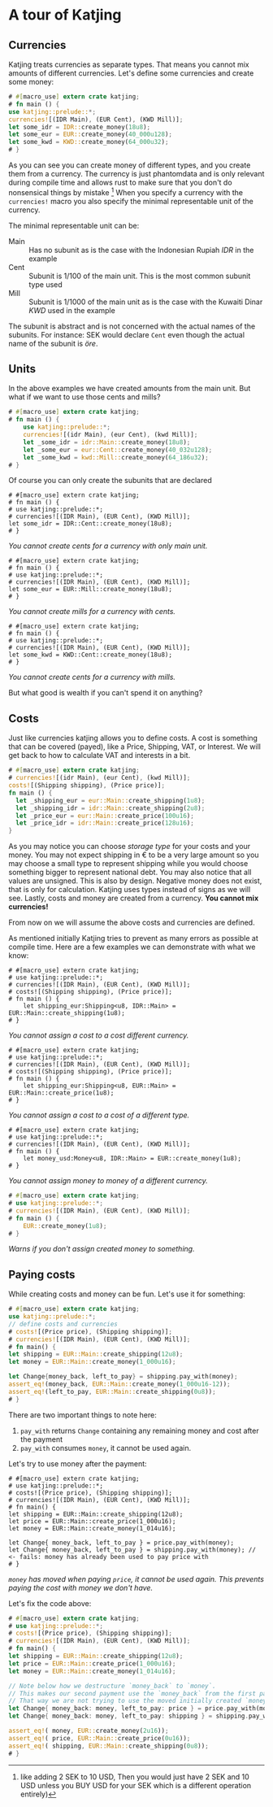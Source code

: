 # A tour of Katjing
## Currencies
 Katjing treats currencies as separate types. That means you cannot mix amounts of different currencies.
 Let's define some currencies and create some money:

```rust
# #[macro_use] extern crate katjing;
# fn main () {
use katjing::prelude::*;
currencies![(IDR Main), (EUR Cent), (KWD Mill)];
let some_idr = IDR::create_money(18u8);
let some_eur = EUR::create_money(40_000u128);
let some_kwd = KWD::create_money(64_000u32);
# }
```
As you can see you can create money of different types, and you create them from a currency. The currency is just phantomdata and is only relevant during compile time and allows rust to make sure that you don't do nonsensical things by mistake [^adding]
When you specify a currency with the `currencies!` macro you also specify the minimal representable unit of the currency.

The minimal representable unit can be:
<dl>
<dt>Main</dt><dd>Has no subunit as is the case with the Indonesian Rupiah <em>IDR</em> in the example</dd>
<dt>Cent</dt><dd>Subunit is 1/100 of the main unit. This is the most common subunit type used</dd>
<dt>Mill</dt><dd>Subunit is 1/1000 of the main unit as is the case with the Kuwaiti Dinar <em>KWD</em> used in the example</dd>
</dl>

The subunit is abstract and is not concerned with the actual names of the subunits. For instance: SEK would declare `Cent` even though the actual name of the subunit is *öre*.

## Units
In the above examples we have created amounts from the main unit. But what if we want to use those cents and mills?

```rust
# #[macro_use] extern crate katjing;
# fn main () {
	use katjing::prelude::*;
	currencies![(idr Main), (eur Cent), (kwd Mill)];
	let _some_idr = idr::Main::create_money(18u8);
	let _some_eur = eur::Cent::create_money(40_032u128);
	let _some_kwd = kwd::Mill::create_money(64_186u32);
# }
```

Of course you can only create the subunits that are declared
```rust,ignore
# #[macro_use] extern crate katjing;
# fn main () {
# use katjing::prelude::*;
# currencies![(IDR Main), (EUR Cent), (KWD Mill)];
let some_idr = IDR::Cent::create_money(18u8);
# }
```
*You cannot create cents for a currency with only main unit.*

```rust,ignore
# #[macro_use] extern crate katjing;
# fn main () {
# use katjing::prelude::*;
# currencies![(IDR Main), (EUR Cent), (KWD Mill)];
let some_eur = EUR::Mill::create_money(18u8);
# }
```
*You cannot create mills for a currency with cents.*

```rust,ignore
# #[macro_use] extern crate katjing;
# fn main () {
# use katjing::prelude::*;
# currencies![(IDR Main), (EUR Cent), (KWD Mill)];
let some_kwd = KWD::Cent::create_money(18u8);
# }
```
*You cannot create cents for a currency with mills.*

But what good is wealth if you can't spend it on anything?

[^adding]: like adding 2 SEK to 10 USD, Then you would just have 2 SEK and 10 USD unless you BUY USD for your SEK which is a different operation entirely)

## Costs
Just like currencies katjing allows you to define costs. A cost is something that can be covered (payed), like
a Price, Shipping, VAT, or Interest. We will get back to how to calculate VAT and interests in a bit.

```rust
# #[macro_use] extern crate katjing;
# currencies![(idr Main), (eur Cent), (kwd Mill)];
costs![(Shipping shipping), (Price price)];
fn main () {
  let _shipping_eur = eur::Main::create_shipping(1u8);
  let _shipping_idr = idr::Main::create_shipping(2u8);
  let _price_eur = eur::Main::create_price(100u16);
  let _price_idr = idr::Main::create_price(128u16);
}
```
As you may notice you can choose *storage type* for your costs and your money. You may not expect shipping in € to be a very large amount
so you may choose a small type to represent shipping while you would choose something bigger to represent national debt.
You may also notice that all values are unsigned. This is also by design. Negative money does not exist, that is only for calculation. Katjing uses types instead of signs as we will see.
Lastly, costs and money are created from a currency. **You cannot mix currencies!**

From now on we will assume the above costs and currencies are defined.

As mentioned initially Katjing tries to prevent as many errors as possible at compile time. Here are a few examples we can demonstrate with what we know:

```rust,ignore
# #[macro_use] extern crate katjing;
# use katjing::prelude::*;
# currencies![(IDR Main), (EUR Cent), (KWD Mill)];
# costs![(Shipping shipping), (Price price)];
# fn main () {
    let shipping_eur:Shipping<u8, IDR::Main> = EUR::Main::create_shipping(1u8);
# }
```
*You cannot assign a cost to a cost different currency.*

```rust,ignore
# #[macro_use] extern crate katjing;
# use katjing::prelude::*;
# currencies![(IDR Main), (EUR Cent), (KWD Mill)];
# costs![(Shipping shipping), (Price price)];
# fn main () {
    let shipping_eur:Shipping<u8, EUR::Main> = EUR::Main::create_price(1u8);
# }
```
*You cannot assign a cost to a cost of a different type.*

```rust,ignore
# #[macro_use] extern crate katjing;
# use katjing::prelude::*;
# currencies![(IDR Main), (EUR Cent), (KWD Mill)];
# fn main () {
    let money_usd:Money<u8, IDR::Main> = EUR::create_money(1u8);
# }
```
*You cannot assign money to money of a different currency.*

```rust
# #[macro_use] extern crate katjing;
# use katjing::prelude::*;
# currencies![(IDR Main), (EUR Cent), (KWD Mill)];
# fn main () {
    EUR::create_money(1u8);
# }
```
*Warns if you don't assign created money to something.*

## Paying costs

While creating costs and money can be fun. Let's use it for something:

```rust
# #[macro_use] extern crate katjing;
use katjing::prelude::*;
// define costs and currencies
# costs![(Price price), (Shipping shipping)];
# currencies![(IDR Main), (EUR Cent), (KWD Mill)];
# fn main() {
let shipping = EUR::Main::create_shipping(12u8);
let money = EUR::Main::create_money(1_000u16);

let Change{money_back, left_to_pay} = shipping.pay_with(money);
assert_eq!(money_back, EUR::Main::create_money(1_000u16-12));
assert_eq!(left_to_pay, EUR::Main::create_shipping(0u8));
# }
```

There are two important things to note here:

1. `pay_with` returns `Change` containing any remaining money and cost after the payment
2. `pay_with` consumes `money`, it cannot be used again.

Let's try to use money after the payment:


```rust,ignore
# #[macro_use] extern crate katjing;
# use katjing::prelude::*;
# costs![(Price price), (Shipping shipping)];
# currencies![(IDR Main), (EUR Cent), (KWD Mill)];
# fn main() {
let shipping = EUR::Main::create_shipping(12u8);
let price = EUR::Main::create_price(1_000u16);
let money = EUR::Main::create_money(1_014u16);

let Change{ money_back, left_to_pay } = price.pay_with(money);
let Change{ money_back, left_to_pay } = shipping.pay_with(money); // <- fails: money has already been used to pay price with
# }
```
*`money` has moved when paying `price`, it cannot be used again. This prevents paying the cost with money we don't have.*

Let's fix the code above:

```rust
# #[macro_use] extern crate katjing;
# use katjing::prelude::*;
# costs![(Price price), (Shipping shipping)];
# currencies![(IDR Main), (EUR Cent), (KWD Mill)];
# fn main() {
let shipping = EUR::Main::create_shipping(12u8);
let price = EUR::Main::create_price(1_000u16);
let money = EUR::Main::create_money(1_014u16);

// Note below how we destructure `money_back` to `money`.
// This makes our second payment use the `money_back` from the first payment.
// That way we are not trying to use the moved initially created `money` twice
let Change{ money_back: money, left_to_pay: price } = price.pay_with(money);
let Change{ money_back: money, left_to_pay: shipping } = shipping.pay_with(money);

assert_eq!( money, EUR::create_money(2u16));
assert_eq!( price, EUR::Main::create_price(0u16));
assert_eq!( shipping, EUR::Main::create_shipping(0u8));
# }
```
